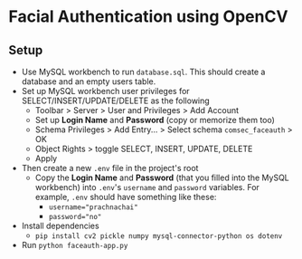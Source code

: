 # Facial Authentication using OpenCV

## Setup
- Use MySQL workbench to run `database.sql`. This should create a database and an empty users table.
- Set up MySQL workbench user privileges for SELECT/INSERT/UPDATE/DELETE as the following
   - Toolbar > Server > User and Privileges > Add Account
   - Set up **Login Name** and **Password** (copy or memorize them too)
   - Schema Privileges > Add Entry... > Select schema `comsec_faceauth` > OK
   - Object Rights > toggle SELECT, INSERT, UPDATE, DELETE
   - Apply
 - Then create a new `.env` file in the project's root
   - Copy the **Login Name** and **Password** (that you filled into the MySQL workbench) into `.env`'s `username` and `password` variables. For example, `.env` should have something like these:
     - `username="prachnachai"`
     - `password="no"`
 - Install dependencies
   - `pip install cv2 pickle numpy mysql-connector-python os dotenv`
 - Run `python faceauth-app.py`
